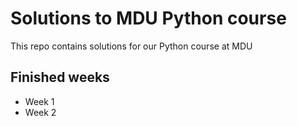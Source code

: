 # Solutions to MDU Python course

This repo contains solutions for our Python course at MDU

## Finished weeks
- Week 1
- Week 2

